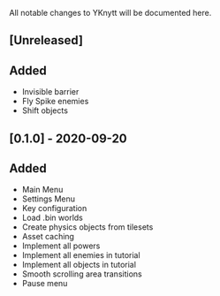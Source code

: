 All notable changes to YKnytt will be documented here.

## [Unreleased]

## Added
- Invisible barrier
- Fly Spike enemies
- Shift objects

## [0.1.0] - 2020-09-20

## Added

- Main Menu
- Settings Menu
- Key configuration
- Load .bin worlds
- Create physics objects from tilesets
- Asset caching
- Implement all powers
- Implement all enemies in tutorial
- Implement all objects in tutorial
- Smooth scrolling area transitions
- Pause menu
